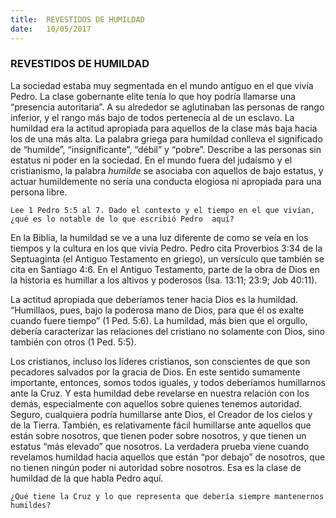 ```yaml
---
title:  REVESTIDOS DE HUMILDAD
date:   10/05/2017
---
```


### REVESTIDOS DE HUMILDAD

La sociedad estaba muy segmentada en el mundo antiguo en el que vivía Pedro. La clase gobernante elite  tenía lo que hoy podría llamarse una “presencia autoritaria”. A su alrededor se aglutinaban las personas de  rango inferior, y el rango más bajo de todos pertenecía al de un esclavo. La humildad era la actitud apropiada  para aquellos de la clase más baja hacia los de una más alta. La palabra griega para humildad conlleva el  significado de “humilde”, “insignificante”, “débil” y “pobre”. Describe a las personas sin estatus ni poder en la  sociedad. En el mundo fuera del judaísmo y el cristianismo, la palabra *humilde* se asociaba con aquellos de  bajo estatus, y actuar humildemente no sería una conducta elogiosa ni apropiada para una persona libre. 

`Lee 1 Pedro 5:5 al 7. Dado el contexto y el tiempo en el que vivían, ¿qué es lo notable de lo que escribió Pedro  aquí?`
 
En la Biblia, la humildad se ve a una luz diferente de como se veía en los tiempos y la cultura en los que vivía  Pedro. Pedro cita Proverbios 3:34 de la Septuaginta (el Antiguo Testamento en griego), un versículo que  también se cita en Santiago 4:6. En el Antiguo Testamento, parte de la obra de Dios en la historia es humillar a  los altivos y poderosos (Isa. 13:11; 23:9; Job 40:11). 

La actitud apropiada que deberíamos tener hacia Dios es la humildad. “Humillaos, pues, bajo la poderosa mano  de Dios, para que él os exalte cuando fuere tiempo” (1 Ped. 5:6). La humildad, más bien que el orgullo, debería  caracterizar las relaciones del cristiano no solamente con Dios, sino también con otros (1 Ped. 5:5). 

Los cristianos, incluso los líderes cristianos, son conscientes de que son pecadores salvados por la gracia de  Dios. En este sentido sumamente importante, entonces, somos todos iguales, y todos deberíamos humillarnos  ante la Cruz. Y esta humildad debe revelarse en nuestra relación con los demás, especialmente con aquellos  sobre quienes tenemos autoridad. Seguro, cualquiera podría humillarse ante Dios, el Creador de los cielos y de  la Tierra. También, es relativamente fácil humillarse ante aquellos que están sobre nosotros, que tienen poder  sobre nosotros, y que tienen un estatus “más elevado” que nosotros. La verdadera prueba viene cuando  revelamos humildad hacia aquellos que están “por debajo” de nosotros, que no tienen ningún poder ni  autoridad sobre nosotros. Esa es la clase de humildad de la que habla Pedro aquí. 

`¿Qué tiene la Cruz y lo que representa que debería siempre mantenernos humildes?`